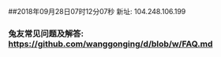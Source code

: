 ##2018年09月28日07时12分07秒 新址: 104.248.106.199
### 兔友常见问题及解答: https://github.com/wanggonging/d/blob/w/FAQ.md
